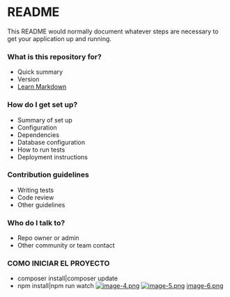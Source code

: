# README #

This README would normally document whatever steps are necessary to get your application up and running.

### What is this repository for? ###

* Quick summary
* Version
* [Learn Markdown](https://bitbucket.org/tutorials/markdowndemo)

### How do I get set up? ###

* Summary of set up
* Configuration
* Dependencies
* Database configuration
* How to run tests
* Deployment instructions

### Contribution guidelines ###

* Writing tests
* Code review
* Other guidelines

### Who do I talk to? ###

* Repo owner or admin
* Other community or team contact

### COMO INICIAR EL PROYECTO ###

* composer install|composer update
* npm install|npm run watch
[![image-4.png](https://i.postimg.cc/054x0wQd/image-4.png)](https://postimg.cc/23nPz3nV)
[![image-5.png](https://i.postimg.cc/7hzx2Hgy/image-5.png)](https://postimg.cc/ctsyqN9D)
[image-6.png](https://postimg.cc/z3dPDWVD)
